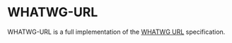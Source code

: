 ﻿# WHATWG-URL

WHATWG-URL is a full implementation of the [WHATWG URL](https://url.spec.whatwg.org/) specification.

